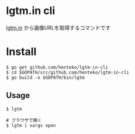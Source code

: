 # lgtm.in cli

[lgtm.in](http://lgtm.in/g) から画像URLを取得するコマンドです

# Install

```
$ go get github.com/henteko/lgtm-in-cli
$ cd $GOPATH/src/github.com/henteko/lgtm-in-cli
$ go build -o $GOPATH/bin/lgtm
```


## Usage

```
$ lgtm

# ブラウザで開く
$ lgtm | xargs open
```

